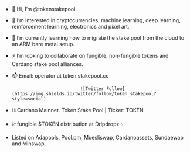 - 👋 Hi, I’m @tokenstakepool
- 👀 I’m interested in cryptocurrencies, machine learning, deep learning, reinforcement learning, electronics and pixel art.
- 🌱 I’m currently learning how to migrate the stake pool from the cloud to an ARM bare metal setup.
- ⚡ I’m looking to collaborate on fungible, non-fungible tokens and Cardano stake pool alliances.
- 📫 Email: operator at token.stakepool.cc

                                ![Twitter Follow](https://img.shields.io/twitter/follow/token_stakepool?style=social)

- :chains: Cardano Mainnet. Token Stake Pool | Ticker: TOKEN
- 💹fungible $TOKEN distribution at Dripdropz 💧
- Listed on Adapools, Pool.pm, Muesliswap, Cardanoassets, Sundaewap and Minswap.

<!---
tokenstakepool/tokenstakepool is a ✨ special ✨ repository because its `README.md` (this file) appears on your GitHub profile.
You can click the Preview link to take a look at your changes.
--->
